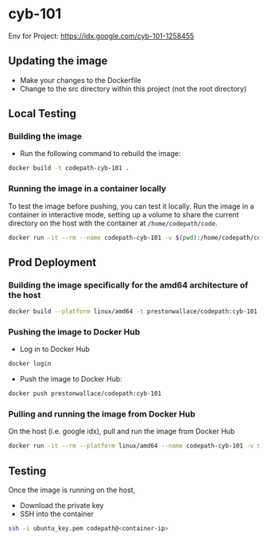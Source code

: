 # cyb-101
Env for Project: https://idx.google.com/cyb-101-1258455

## Updating the image
- Make your changes to the Dockerfile
- Change to the src directory within this project (not the root directory)

## Local Testing
### Building the image
- Run the following command to rebuild the image:
```bash
docker build -t codepath-cyb-101 .
```

### Running the image in a container locally
To test the image before pushing, you can test it locally. Run the image in a container in interactive mode, setting up a volume to share the current directory on the host with the container at `/home/codepath/code`.
```bash
docker run -it --rm --name codepath-cyb-101 -v $(pwd):/home/codepath/code codepath-cyb-101
```

## Prod Deployment
### Building the image specifically for the amd64 architecture of the host
```bash
docker build --platform linux/amd64 -t prestonwallace/codepath:cyb-101 .
```

### Pushing the image to Docker Hub
- Log in to Docker Hub
```bash
docker login
```

- Push the image to Docker Hub:
```bash
docker push prestonwallace/codepath:cyb-101
```

### Pulling and running the image from Docker Hub
On the host (i.e. google idx), pull and run the image from Docker Hub
```bash
docker run -it --rm --platform linux/amd64 --name codepath-cyb-101 -v $(pwd):/home/codepath/code -p 22:22 -p 3389:3389 prestonwallace/codepath:cyb-101
```

## Testing
Once the image is running on the host, 
- Download the private key
- SSH into the container
```bash
ssh -i ubuntu_key.pem codepath@<container-ip>
```